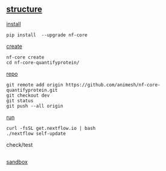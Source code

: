 ## [structure](https://nf-co.re/docs/contributing/pipelines/pipeline_file_structure)

[install](https://nf-co.re/docs/nf-core-tools/installation)
```
pip install  --upgrade nf-core
```

[create](https://nf-co.re/docs/nf-core-tools/pipelines/create)
```
nf-core create
cd nf-core-quantifyprotein/
```

[repo](https://github.com/animesh/nf-core-quantifyprotein)
```
git remote add origin https://github.com/animesh/nf-core-quantifyprotein.git
git checkout dev
git status
git push --all origin
```

[run](https://nextflow.io/example5.html)
```
curl -fsSL get.nextflow.io | bash
./nextflow self-update
```
check/test
```

```
[sandbox](https://github.com/mahesh-panchal/Nextflow_sandbox)
